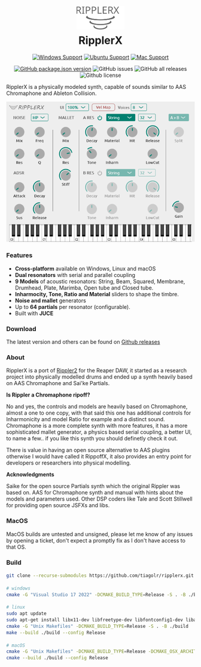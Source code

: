 <h1 align="center">
  <img src="doc/logo.svg" width="128" style="padding: 5px;" />
  <br>
  RipplerX
  <br>
</h1>
<div align="center">

[![Windows Support](https://img.shields.io/badge/Windows-0078D6?style=for-the-badge&logo=windows&logoColor=white)](https://github.com/tiagolr/ripplerx/releases)
[![Ubuntu Support](https://img.shields.io/badge/Linux-E95420?style=for-the-badge&logo=linux&logoColor=white)](https://github.com/tiagolr/ripplerx/releases)
[![Mac Support](https://img.shields.io/badge/MACOS-adb8c5?style=for-the-badge&logo=macos&logoColor=white)](https://github.com/tiagolr/ripplerx/releases)

</div>
<div align="center">

[![GitHub package.json version](https://img.shields.io/github/v/release/tiagolr/ripplerx?color=%40&label=latest)](https://github.com/tiagolr/ripplerx/releases/latest)
![GitHub issues](https://img.shields.io/github/issues-raw/tiagolr/ripplerx)
![GitHub all releases](https://img.shields.io/github/downloads/tiagolr/ripplerx/total)
![Github license](https://img.shields.io/github/license/tiagolr/ripplerx)

</div>

RipplerX is a physically modeled synth, capable of sounds similar to AAS Chromaphone and Ableton Collision.

<div align="center">

![Screenshot](./doc/ripplerx.png)

</div>

### Features

  * **Cross-platform** available on Windows, Linux and macOS
  * **Dual resonators** with serial and parallel coupling
  * **9 Models** of acoustic resonators: String, Beam, Squared, Membrane, Drumhead, Plate, Marimba, Open tube and Closed tube.
  * **Inharmocity, Tone, Ratio and Material** sliders to shape the timbre.
  * **Noise and mallet** generators
  * Up to **64 partials** per resonator (configurable).
  * Built with **JUCE**

### Download

The latest version and others can be found on [Github releases](https://github.com/tiagolr/ripplerx/releases)

### About

RipplerX is a port of [Rippler2](https://github.com/tiagolr/tilr_jsfx?tab=readme-ov-file#rippler-2) for the Reaper DAW, it started as a research project into physically modelled drums and ended up a synth heavily based on AAS Chromaphone and Sai'ke Partials.

**Is Rippler a Chromaphone ripoff?**

No and yes, the controls and models are heavily based on Chromaphone, almost a one to one copy, with that said this one has additional controls for Inharmonicity and model Ratio for example and a distinct sound. Chromaphone is a more complete synth with more features, it has a more sophisticated mallet generator, a physics based serial coupling, a better UI, to name a few.. if you like this synth you should definetly check it out.

There is value in having an open source alternative to AAS plugins otherwise I would have called it RippoffX, it also provides an entry point for developers or researchers into physical modelling.

**Acknowledgments**

Saike for the open source Partials synth which the original Rippler was based on.
AAS for Chromaphone synth and manual with hints about the models and parameters used.
Other DSP coders like Tale and Scott Stillwell for providing open source JSFXs and libs.

### MacOS

MacOS builds are untested and unsigned, please let me know of any issues by opening a ticket, don't expect a promptly fix as I don't have access to that OS.

### Build

```bash
git clone --recurse-submodules https://github.com/tiagolr/ripplerx.git

# windows
cmake -G "Visual Studio 17 2022" -DCMAKE_BUILD_TYPE=Release -S . -B ./build

# linux
sudo apt update
sudo apt-get install libx11-dev libfreetype-dev libfontconfig1-dev libasound2-dev libxrandr-dev libxinerama-dev libxcursor-dev
cmake -G "Unix Makefiles" -DCMAKE_BUILD_TYPE=Release -S . -B ./build
make --build ./build --config Release

# macOS
cmake -G "Unix Makefiles" -DCMAKE_BUILD_TYPE=Release -DCMAKE_OSX_ARCHITECTURES="x86_64;arm64" -S . -B ./build
cmake --build ./build --config Release
```